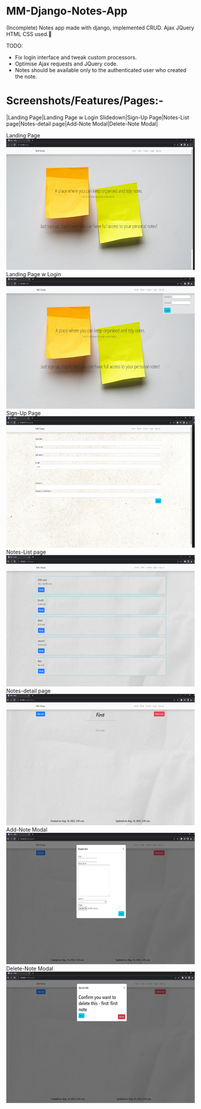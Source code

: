 # MM-Django-Notes-App

(Incomplete) Notes app made with django, implemented CRUD. Ajax JQuery HTML CSS used.👤<br/>

TODO:
- Fix login interface and tweak custom processors.
- Optimise Ajax requests and JQuery code.
- Notes should be available only to the authenticated user who created the note.  

# Screenshots/Features/Pages:-
|Landing Page|Landing Page w Login Slidedown|Sign-Up Page|Notes-List page|Notes-detail page|Add-Note Modal|Delete-Note Modal|

Landing Page <img src="https://raw.githubusercontent.com/ML-mm/MMNotes/master/snapshot/Landing.jpg" height="350em" /> Landing Page w Login <img src="https://raw.githubusercontent.com/ML-mm/MMNotes/master/snapshot/LandingWlogin.jpg" height="350em" /> Sign-Up Page <img src="https://raw.githubusercontent.com/ML-mm/MMNotes/master/snapshot/SignUpPage.jpg" height="350em" /> Notes-List page <img src="https://raw.githubusercontent.com/ML-mm/MMNotes/master/snapshot/NotesListPage.jpg" height="350em" /> Notes-detail page <img src="https://raw.githubusercontent.com/ML-mm/MMNotes/master/snapshot/NotesDetailPage.jpg" height="350em" /> Add-Note Modal <img src="https://raw.githubusercontent.com/ML-mm/MMNotes/master/snapshot/AddNoteModal.jpg" height="350em" /> Delete-Note Modal <img src="https://raw.githubusercontent.com/ML-mm/MMNotes/master/snapshot/DeleteNoteModal.jpg" height="350em" />